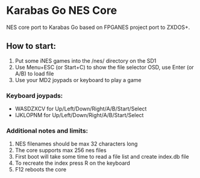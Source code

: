 # Karabas Go NES Core

NES core port to Karabas Go based on FPGANES project port to ZXDOS+.

## How to start:

1. Put some iNES games into the /nes/ directory on the SD1
2. Use Menu+ESC (or Start+C) to show the file selector OSD, use Enter (or A/B) to load file
3. Use your MD2 joypads or keyboard to play a game

### Keyboard joypads:

- WASDZXCV for Up/Left/Down/Right/A/B/Start/Select
- IJKLOPNM for Up/Left/Down/Right/A/B/Start/Select

### Additional notes and limits:

1. NES filenames should be max 32 characters long
2. The core supports max 256 nes files
3. First boot will take some time to read a file list and create index.db file
4. To recreate the index press R on the keyboard
5. F12 reboots the core
